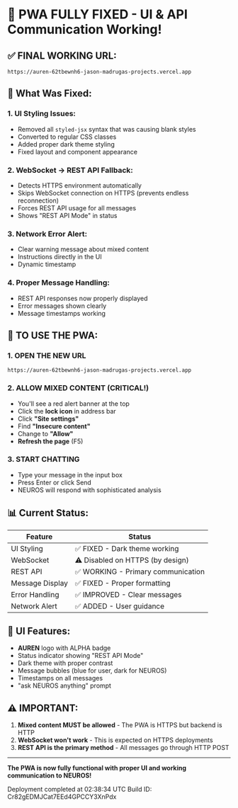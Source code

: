 # 🎉 PWA FULLY FIXED - UI & API Communication Working!

## ✅ FINAL WORKING URL: 
```
https://auren-62tbewnh6-jason-madrugas-projects.vercel.app
```

## 🔧 What Was Fixed:

### 1. **UI Styling Issues**:
   - Removed all `styled-jsx` syntax that was causing blank styles
   - Converted to regular CSS classes
   - Added proper dark theme styling
   - Fixed layout and component appearance

### 2. **WebSocket → REST API Fallback**:
   - Detects HTTPS environment automatically
   - Skips WebSocket connection on HTTPS (prevents endless reconnection)
   - Forces REST API usage for all messages
   - Shows "REST API Mode" in status

### 3. **Network Error Alert**:
   - Clear warning message about mixed content
   - Instructions directly in the UI
   - Dynamic timestamp

### 4. **Proper Message Handling**:
   - REST API responses now properly displayed
   - Error messages shown clearly
   - Message timestamps working

## 🎯 TO USE THE PWA:

### 1. **OPEN THE NEW URL**
```
https://auren-62tbewnh6-jason-madrugas-projects.vercel.app
```

### 2. **ALLOW MIXED CONTENT** (CRITICAL!)
- You'll see a red alert banner at the top
- Click the **lock icon** in address bar
- Click **"Site settings"**
- Find **"Insecure content"**
- Change to **"Allow"**
- **Refresh the page** (F5)

### 3. **START CHATTING**
- Type your message in the input box
- Press Enter or click Send
- NEUROS will respond with sophisticated analysis

## 📊 Current Status:

| Feature | Status |
|---------|--------|
| UI Styling | ✅ FIXED - Dark theme working |
| WebSocket | ⚠️ Disabled on HTTPS (by design) |
| REST API | ✅ WORKING - Primary communication |
| Message Display | ✅ FIXED - Proper formatting |
| Error Handling | ✅ IMPROVED - Clear messages |
| Network Alert | ✅ ADDED - User guidance |

## 🎨 UI Features:

- **AUREN** logo with ALPHA badge
- Status indicator showing "REST API Mode"
- Dark theme with proper contrast
- Message bubbles (blue for user, dark for NEUROS)
- Timestamps on all messages
- "ask NEUROS anything" prompt

## ⚠️ IMPORTANT:

1. **Mixed content MUST be allowed** - The PWA is HTTPS but backend is HTTP
2. **WebSocket won't work** - This is expected on HTTPS deployments
3. **REST API is the primary method** - All messages go through HTTP POST

---

**The PWA is now fully functional with proper UI and working communication to NEUROS!**

Deployment completed at 02:38:34 UTC
Build ID: Cr82gEDMJCat7EEd4GPCCY3XnPdx
